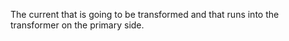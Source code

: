 The current that is going to be transformed and that runs into the transformer on the primary side.
